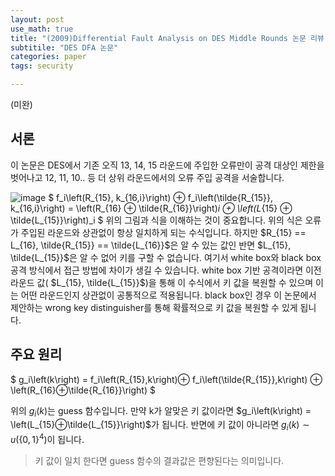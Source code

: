 ```yaml
---
layout: post
use_math: true
title: "(2009)Differential Fault Analysis on DES Middle Rounds 논문 리뷰"
subtitile: "DES DFA 논문"
categories: paper
tags: security

---
```


(미완)

## 서론

이 논문은 DES에서 기존 오직 13, 14, 15 라운드에 주입한 오류만이 공격 대상인 제한을 벗어나고 12, 11, 10.. 등 더 상위 라운드에서의 오류 주입 공격을 서술합니다. 



![image](https://user-images.githubusercontent.com/32065940/107596067-e3858680-6c59-11eb-9491-3865ecd5d260.png)
$
f_i\left(R_{15}, k_{16,i}\right) ⊕ f_i\left(\tilde{R_{15}}, k_{16,i}\right) = \left(R_{16} ⊕ \tilde{R_{16}}\right)_i ⊕ \left(L_{15} ⊕ \tilde{L_{15}}\right)_i
$
위의 그림과 식을 이해하는 것이 중요합니다. 위의 식은 오류가 주입된 라운드와 상관없이 항상 일치하게 되는 수식입니다. 하지만 $R_{15} == L_{16}, \tilde{R_{15}} == \tilde{L_{16}}$은 알 수 있는 값인 반면 $L_{15}, \tilde{L_{15}}$은 알 수 없어 키를 구할 수 없습니다. 여기서 white box와 black box 공격 방식에서 접근 방법에 차이가 생길 수 있습니다. white box 기반 공격이라면 이전 라운드 값( $L_{15}, \tilde{L_{15}}$)을 통해 이 수식에서 키 값을 복원할 수 있으며 이는 어떤 라운드인지 상관없이 공통적으로 적용됩니다. black box인 경우 이 논문에서 제안하는 wrong key distinguisher를 통해 확률적으로 키 값을 복원할 수 있게 됩니다. 



## 주요 원리

$
g_i\left(k\right) = f_i\left(R_{15},k\right)⊕ f_i\left(\tilde{R_{15}},k\right) ⊕ \left(R_{16}⊕\tilde{R_{16}}\right)
$

위의 $g_i(k)$는 guess 함수입니다. 만약 k가 알맞은 키 값이라면 $g_i\left(k\right) = \left(L_{15}⊕\tilde{L_{15}}\right)$가 됩니다. 반면에 키 값이 아니라면 $g_i\left(k\right) \sim u\left(\{0,1\}^4\right)$이 됩니다.

> 키 값이 일치 한다면 guess 함수의 결과값은 편향된다는 의미입니다.

